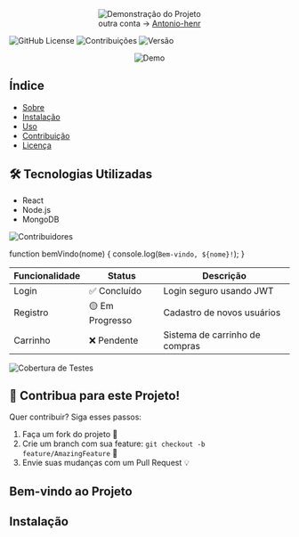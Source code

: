 <div align="center">
  <img src="https://www.icegif.com/wp-content/uploads/2023/05/icegif-796.gif" alt="Demonstração do Projeto">
</div>



<div align="center">
  <span>outra conta -></span>
  <a href="https://github.com/Antonio-henr">Antonio-henr</a>
</div>


![GitHub License](https://img.shields.io/badge/license-MIT-blue)
![Contribuições](https://img.shields.io/badge/contributions-welcome-brightgreen)
![Versão](https://img.shields.io/badge/version-1.0.0-orange)


<div align="center">
  <img src="https://www.icegif.com/wp-content/uploads/2023/05/icegif-796.gif" alt="Demo">
</div>



## Índice
- [Sobre](#sobre)
- [Instalação](#instalação)
- [Uso](#uso)
- [Contribuição](#contribuição)
- [Licença](#licença)

## 🛠️ Tecnologias Utilizadas
- React
- Node.js
- MongoDB

![Contribuidores](https://img.shields.io/github/contributors/usuario/repositorio)

function bemVindo(nome) {
  console.log(`Bem-vindo, ${nome}!`);
}

| Funcionalidade | Status      | Descrição                        |
|----------------|-------------|----------------------------------|
| Login          | ✅ Concluído | Login seguro usando JWT         |
| Registro       | 🟡 Em Progresso | Cadastro de novos usuários      |
| Carrinho       | ❌ Pendente  | Sistema de carrinho de compras  |



![Cobertura de Testes](https://img.shields.io/badge/coverage-85%25-green)


## 🙌 Contribua para este Projeto!
Quer contribuir? Siga esses passos:
1. Faça um fork do projeto 🍴
2. Crie um branch com sua feature: `git checkout -b feature/AmazingFeature` 🚀
3. Envie suas mudanças com um Pull Request 💡

<!-- Sessão de Introdução -->
## Bem-vindo ao Projeto

<!-- Sessão de Instalação -->
## Instalação

